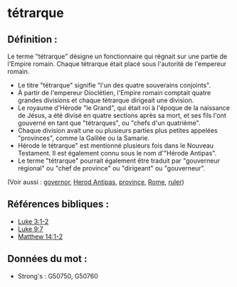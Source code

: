 # tétrarque

## Définition :

Le terme "tétrarque" désigne un fonctionnaire qui régnait sur une partie de l'Empire romain. Chaque tétrarque était placé sous l'autorité de l'empereur romain.

* Le titre "tétrarque" signifie "l'un des quatre souverains conjoints".
* À partir de l'empereur Dioclétien, l'Empire romain comptait quatre grandes divisions et chaque tétrarque dirigeait une division.
* Le royaume d'Hérode "le Grand", qui était roi à l'époque de la naissance de Jésus, a été divisé en quatre sections après sa mort, et ses fils l'ont gouverné en tant que "tétrarques", ou "chefs d'un quatrième".
* Chaque division avait une ou plusieurs parties plus petites appelées "provinces", comme la Galilée ou la Samarie.
* Hérode le tétrarque" est mentionné plusieurs fois dans le Nouveau Testament. Il est également connu sous le nom d'"Hérode Antipas".
* Le terme "tétrarque" pourrait également être traduit par "gouverneur régional" ou "chef de province" ou "dirigeant" ou "gouverneur".

(Voir aussi : [governor](../other/governor.md), [Herod Antipas](../names/herodantipas.md), [province](../other/province.md), [Rome](../names/rome.md), [ruler](../other/ruler.md))

## Références bibliques :

* [Luke 3:1-2](rc://en/tn/help/luk/03/01)
* [Luke 9:7](rc://en/tn/help/luk/09/07)
* [Matthew 14:1-2](rc://en/tn/help/mat/14/01)

## Données du mot :

* Strong's : G50750, G50760
